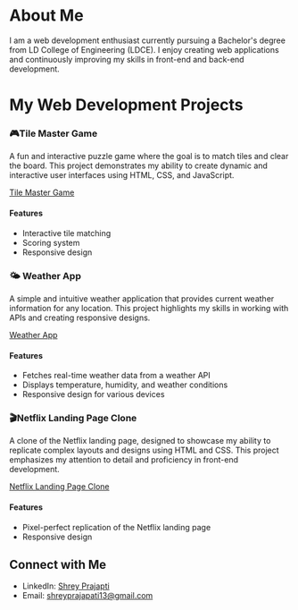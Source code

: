 # About Me
I am a web development enthusiast currently pursuing a Bachelor's degree from LD College of Engineering (LDCE). I enjoy creating web applications and continuously improving my skills in front-end and back-end development.

# My Web Development Projects

### 🎮Tile Master Game
A fun and interactive puzzle game where the goal is to match tiles and clear the board. This project demonstrates my ability to create dynamic and interactive user interfaces using HTML, CSS, and JavaScript.

[Tile Master Game](https://cd-shrey13.github.io/Tile-Master/)

#### Features
- Interactive tile matching
- Scoring system
- Responsive design


### 🌤️ Weather App
A simple and intuitive weather application that provides current weather information for any location. This project highlights my skills in working with APIs and creating responsive designs.

[Weather App](https://cd-shrey13.github.io/Weather-App-Bharat-Intern-Task--1-/)

#### Features
- Fetches real-time weather data from a weather API
- Displays temperature, humidity, and weather conditions
- Responsive design for various devices


### 🎬Netflix Landing Page Clone
A clone of the Netflix landing page, designed to showcase my ability to replicate complex layouts and designs using HTML and CSS. This project emphasizes my attention to detail and proficiency in front-end development.

[Netflix Landing Page Clone](https://cd-shrey13.github.io/Netflix-Landing-Page/)

#### Features
- Pixel-perfect replication of the Netflix landing page
- Responsive design


## Connect with Me
- LinkedIn: [Shrey Prajapti](https://www.linkedin.com/in/shreyp13/)
- Email: shreyprajapati13@gmail.com

